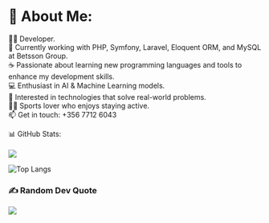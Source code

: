 # 🚀 About Me:
👨‍💻 Developer.<br>🌱 Currently working with PHP, Symfony, Laravel, Eloquent ORM, and MySQL at Betsson Group. <br>☕️ Passionate about learning new programming languages and tools to enhance my development skills. <br> 💻 Enthusiast in AI & Machine Learning models. <br> 👀  Interested in technologies that solve real-world problems. <br> 🏃‍♂️ Sports lover who enjoys staying active. <br> 📫 Get in touch: +356 7712 6043

📊 GitHub Stats: </br></br>
![](https://github-readme-streak-stats.herokuapp.com/?user=Gabrielmtvp&theme=onedark&hide_border=false)<br/>

![Top Langs](https://github-readme-stats.vercel.app/api/top-langs/?username=Gabrielmtvp&hide_progress=true)

### ✍️ Random Dev Quote
![](https://quotes-github-readme.vercel.app/api?type=horizontal&theme=radical)

<!-- Proudly created with GPRM ( https://gprm.itsvg.in ) -->
